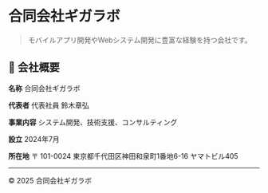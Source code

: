 # 合同会社ギガラボ

> モバイルアプリ開発やWebシステム開発に豊富な経験を持つ会社です。

## :office: 会社概要

**名称** 合同会社ギガラボ

**代表者** 代表社員 鈴木章弘

**事業内容** システム開発、技術支援、コンサルティング

**設立** 2024年7月

**所在地** 〒 101-0024 東京都千代田区神田和泉町1番地6-16 ヤマトビル405

---

<footer>
  &copy; 2025 合同会社ギガラボ
</footer>
